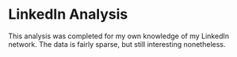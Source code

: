 # LinkedIn Analysis

This analysis was completed for my own knowledge of my LinkedIn network. The 
data is fairly sparse, but still interesting nonetheless.